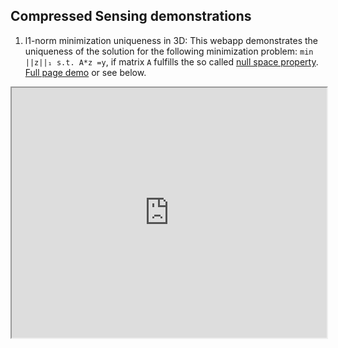 ## Compressed Sensing demonstrations

1. l1-norm minimization uniqueness in 3D: This webapp demonstrates the uniqueness of the solution for the following minimization problem: `min ||z||₁ s.t. A*z =y`, if matrix `A` fulfills the so called [null space property](https://en.wikipedia.org/wiki/Nullspace_property). [Full page demo](https://hakkelt.github.io/CS-demo/uniqueness.html) or see below.
<iframe src="https://hakkelt.github.io/CS-demo/uniqueness.html" style="width: 100%; height: 400px"></iframe>
